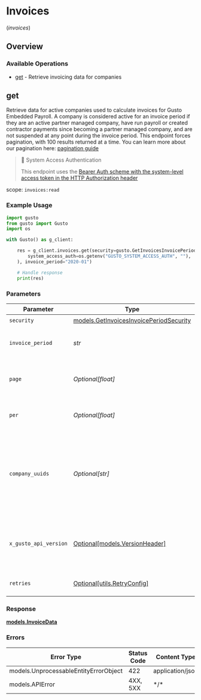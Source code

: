 # Invoices
(*invoices*)

## Overview

### Available Operations

* [get](#get) - Retrieve invoicing data for companies

## get

Retrieve data for active companies used to calculate invoices for Gusto Embedded Payroll. A company is considered active for an invoice period if they are an active partner managed company, have run payroll or created contractor payments since becoming a partner managed company, and are not suspended at any point during the invoice period.  This endpoint forces pagination, with 100 results returned at a time. You can learn more about our pagination here: [pagination guide](https://docs.gusto.com/embedded-payroll/docs/pagination) 

> 📘 System Access Authentication
>
> This endpoint uses the [Bearer Auth scheme with the system-level access token in the HTTP Authorization header](https://docs.gusto.com/embedded-payroll/docs/system-access)

scope: `invoices:read`

### Example Usage

```python
import gusto
from gusto import Gusto
import os

with Gusto() as g_client:

    res = g_client.invoices.get(security=gusto.GetInvoicesInvoicePeriodSecurity(
        system_access_auth=os.getenv("GUSTO_SYSTEM_ACCESS_AUTH", ""),
    ), invoice_period="2020-01")

    # Handle response
    print(res)

```

### Parameters

| Parameter                                                                                                                                                                                                                              | Type                                                                                                                                                                                                                                   | Required                                                                                                                                                                                                                               | Description                                                                                                                                                                                                                            | Example                                                                                                                                                                                                                                |
| -------------------------------------------------------------------------------------------------------------------------------------------------------------------------------------------------------------------------------------- | -------------------------------------------------------------------------------------------------------------------------------------------------------------------------------------------------------------------------------------- | -------------------------------------------------------------------------------------------------------------------------------------------------------------------------------------------------------------------------------------- | -------------------------------------------------------------------------------------------------------------------------------------------------------------------------------------------------------------------------------------- | -------------------------------------------------------------------------------------------------------------------------------------------------------------------------------------------------------------------------------------- |
| `security`                                                                                                                                                                                                                             | [models.GetInvoicesInvoicePeriodSecurity](../../models/getinvoicesinvoiceperiodsecurity.md)                                                                                                                                            | :heavy_check_mark:                                                                                                                                                                                                                     | N/A                                                                                                                                                                                                                                    |                                                                                                                                                                                                                                        |
| `invoice_period`                                                                                                                                                                                                                       | *str*                                                                                                                                                                                                                                  | :heavy_check_mark:                                                                                                                                                                                                                     | The month we are calculating the invoice for. Must be in YYYY-MM format                                                                                                                                                                | 2020-01                                                                                                                                                                                                                                |
| `page`                                                                                                                                                                                                                                 | *Optional[float]*                                                                                                                                                                                                                      | :heavy_minus_sign:                                                                                                                                                                                                                     | The page that is requested. When unspecified, will load all objects unless endpoint forces pagination.                                                                                                                                 |                                                                                                                                                                                                                                        |
| `per`                                                                                                                                                                                                                                  | *Optional[float]*                                                                                                                                                                                                                      | :heavy_minus_sign:                                                                                                                                                                                                                     | Number of objects per page. For majority of endpoints will default to 25                                                                                                                                                               |                                                                                                                                                                                                                                        |
| `company_uuids`                                                                                                                                                                                                                        | *Optional[str]*                                                                                                                                                                                                                        | :heavy_minus_sign:                                                                                                                                                                                                                     | Filter companies returned in the active_companies response, will return an error if company not active during provided invoice period. i.e. `?company_uuids=781922d8-e780-4b6b-bf74-ee303166d022,bbbca930-7322-491c-ba7f-98707a52a9c5` |                                                                                                                                                                                                                                        |
| `x_gusto_api_version`                                                                                                                                                                                                                  | [Optional[models.VersionHeader]](../../models/versionheader.md)                                                                                                                                                                        | :heavy_minus_sign:                                                                                                                                                                                                                     | Determines the date-based API version associated with your API call. If none is provided, your application's [minimum API version](https://docs.gusto.com/embedded-payroll/docs/api-versioning#minimum-api-version) is used.           |                                                                                                                                                                                                                                        |
| `retries`                                                                                                                                                                                                                              | [Optional[utils.RetryConfig]](../../models/utils/retryconfig.md)                                                                                                                                                                       | :heavy_minus_sign:                                                                                                                                                                                                                     | Configuration to override the default retry behavior of the client.                                                                                                                                                                    |                                                                                                                                                                                                                                        |

### Response

**[models.InvoiceData](../../models/invoicedata.md)**

### Errors

| Error Type                            | Status Code                           | Content Type                          |
| ------------------------------------- | ------------------------------------- | ------------------------------------- |
| models.UnprocessableEntityErrorObject | 422                                   | application/json                      |
| models.APIError                       | 4XX, 5XX                              | \*/\*                                 |